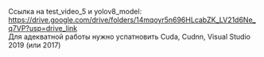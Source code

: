 Ссылка на test_video_5 и yolov8_model: https://drive.google.com/drive/folders/14mqoyr5n696HLcabZK_LV21d6Ne_q7VP?usp=drive_link</br>
Для адекватной работы нужно успатновить Cuda, Cudnn, Visual Studio 2019 (или 2017)

